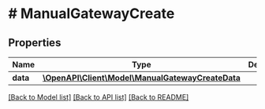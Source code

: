 # # ManualGatewayCreate

## Properties

Name | Type | Description | Notes
------------ | ------------- | ------------- | -------------
**data** | [**\OpenAPI\Client\Model\ManualGatewayCreateData**](ManualGatewayCreateData.md) |  |

[[Back to Model list]](../../README.md#models) [[Back to API list]](../../README.md#endpoints) [[Back to README]](../../README.md)
